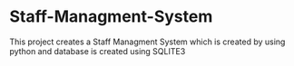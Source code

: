 # Staff-Managment-System
This project creates a Staff Managment System which is created by using python and database is created using SQLITE3
